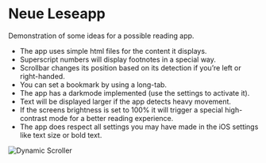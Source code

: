 # Neue Leseapp
Demonstration of some ideas for a possible reading app.

* The app uses simple html files for the content it displays. 
* Superscript numbers will display footnotes in a special way. 
* Scrollbar changes its position based on its detection if you’re left or right-handed. 
* You can set a bookmark by using a long-tab. 
* The app has a darkmode implemented (use the settings to activate it). 
* Text will be displayed larger if the app detects heavy movement. 
* If the screens brightness is set to 100% it will trigger a special high-contrast mode for a better reading experience. 
* The app does respect all settings you may have made in the iOS settings like text size or bold text.

![Dynamic Scroller](https://github.com/ixeau/NeueLeseapp/blob/master/demo-dynamic-scroller.gif)
